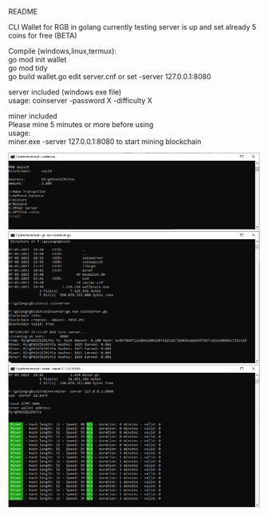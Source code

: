 README

CLI Wallet for RGB in golang currently testing server is up and set already
5 coins for free (BETA)

Compile (windows,linux,termux):<Br>
go mod init wallet<br>
go mod tidy<br>
go build wallet.go
edit server.cnf or set -server 127.0.0.1:8080

server included (windows exe file)<br>
usage: coinserver -password X -difficulty X 

miner included<br>
Please mine 5 minutes or more before using<br>
usage:<br>
miner.exe -server 127.0.0.1:8080 to start mining blockchain

<img src="https://github.com/brenrecorder/walletrgb/blob/main/pictures/screenwallet.png?raw=true"></img>
<img src="https://github.com/brenrecorder/walletrgb/blob/main/pictures/screenserver.png?raw=true"></img>
<img src="https://github.com/brenrecorder/walletrgb/blob/main/pictures/screenminer.png?raw=true"></img>
